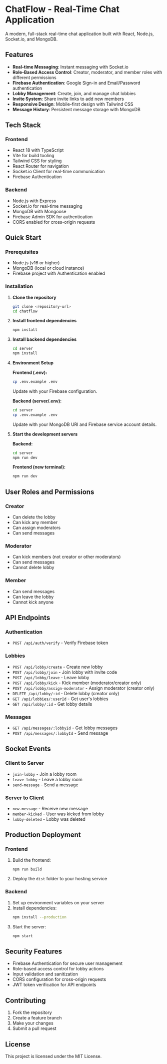 # ChatFlow - Real-Time Chat Application

A modern, full-stack real-time chat application built with React, Node.js, Socket.io, and MongoDB.

## Features

- **Real-time Messaging**: Instant messaging with Socket.io
- **Role-Based Access Control**: Creator, moderator, and member roles with different permissions
- **Firebase Authentication**: Google Sign-in and Email/Password authentication
- **Lobby Management**: Create, join, and manage chat lobbies
- **Invite System**: Share invite links to add new members
- **Responsive Design**: Mobile-first design with Tailwind CSS
- **Message History**: Persistent message storage with MongoDB

## Tech Stack

### Frontend
- React 18 with TypeScript
- Vite for build tooling
- Tailwind CSS for styling
- React Router for navigation
- Socket.io Client for real-time communication
- Firebase Authentication

### Backend
- Node.js with Express
- Socket.io for real-time messaging
- MongoDB with Mongoose
- Firebase Admin SDK for authentication
- CORS enabled for cross-origin requests

## Quick Start

### Prerequisites
- Node.js (v16 or higher)
- MongoDB (local or cloud instance)
- Firebase project with Authentication enabled

### Installation

1. **Clone the repository**
   ```bash
   git clone <repository-url>
   cd chatflow
   ```

2. **Install frontend dependencies**
   ```bash
   npm install
   ```

3. **Install backend dependencies**
   ```bash
   cd server
   npm install
   ```

4. **Environment Setup**
   
   **Frontend (.env):**
   ```bash
   cp .env.example .env
   ```
   Update with your Firebase configuration.

   **Backend (server/.env):**
   ```bash
   cd server
   cp .env.example .env
   ```
   Update with your MongoDB URI and Firebase service account details.

5. **Start the development servers**
   
   **Backend:**
   ```bash
   cd server
   npm run dev
   ```
   
   **Frontend (new terminal):**
   ```bash
   npm run dev
   ```

## User Roles and Permissions

### Creator
- Can delete the lobby
- Can kick any member
- Can assign moderators
- Can send messages

### Moderator
- Can kick members (not creator or other moderators)
- Can send messages
- Cannot delete lobby

### Member
- Can send messages
- Can leave the lobby
- Cannot kick anyone

## API Endpoints

### Authentication
- `POST /api/auth/verify` - Verify Firebase token

### Lobbies
- `POST /api/lobby/create` - Create new lobby
- `POST /api/lobby/join` - Join lobby with invite code
- `POST /api/lobby/leave` - Leave lobby
- `POST /api/lobby/kick` - Kick member (moderator/creator only)
- `POST /api/lobby/assign-moderator` - Assign moderator (creator only)
- `DELETE /api/lobby/:id` - Delete lobby (creator only)
- `GET /api/lobbies/:userId` - Get user's lobbies
- `GET /api/lobby/:id` - Get lobby details

### Messages
- `GET /api/messages/:lobbyId` - Get lobby messages
- `POST /api/messages/:lobbyId` - Send message

## Socket Events

### Client to Server
- `join-lobby` - Join a lobby room
- `leave-lobby` - Leave a lobby room
- `send-message` - Send a message

### Server to Client
- `new-message` - Receive new message
- `member-kicked` - User was kicked from lobby
- `lobby-deleted` - Lobby was deleted

## Production Deployment

### Frontend
1. Build the frontend:
   ```bash
   npm run build
   ```
2. Deploy the `dist` folder to your hosting service

### Backend
1. Set up environment variables on your server
2. Install dependencies:
   ```bash
   npm install --production
   ```
3. Start the server:
   ```bash
   npm start
   ```

## Security Features

- Firebase Authentication for secure user management
- Role-based access control for lobby actions
- Input validation and sanitization
- CORS configuration for cross-origin requests
- JWT token verification for API endpoints

## Contributing

1. Fork the repository
2. Create a feature branch
3. Make your changes
4. Submit a pull request

## License

This project is licensed under the MIT License.